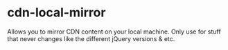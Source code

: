 # cdn-local-mirror

Allows you to mirror CDN content on your local machine. Only use for stuff that
never changes like the different jQuery versions & etc.

